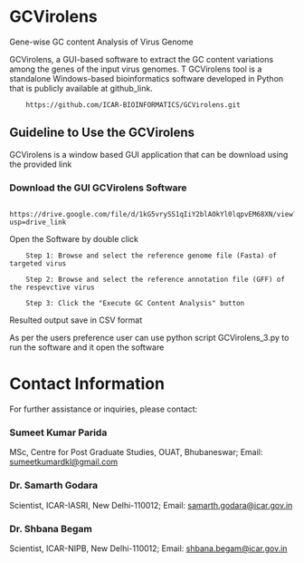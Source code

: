 # GCVirolens
Gene-wise GC content Analysis of Virus Genome 

GCVirolens, a GUI-based software to extract the GC content variations among the genes of the input virus genomes. T
GCVirolens tool is a standalone Windows-based bioinformatics software developed in Python that is publicly available at github_link.

        https://github.com/ICAR-BIOINFORMATICS/GCVirolens.git

## Guideline to Use the GCVirolens
GCVirolens is a window based GUI application that can be download using the provided link 

### Download the GUI GCVirolens Software 

        https://drive.google.com/file/d/1kG5vrySS1qIiY2blAOkYl0lqpvEM68XN/view?usp=drive_link

Open the Software by double click 
      
        Step 1: Browse and select the reference genome file (Fasta) of targeted virus
        
        Step 2: Browse and select the reference annotation file (GFF) of the respevctive virus

        Step 3: Click the "Execute GC Content Analysis" button 

Resulted output save in CSV format 

As per the users preference user can use python script GCVirolens_3.py to run the software and it open the software


# Contact Information
For further assistance or inquiries, please contact:

### Sumeet Kumar Parida

MSc, Centre for Post Graduate Studies, OUAT, Bhubaneswar; 
Email: sumeetkumardkl@gmail.com

### Dr. Samarth Godara

Scientist, ICAR-IASRI, New Delhi-110012; 
Email: samarth.godara@icar.gov.in

### Dr. Shbana Begam 

Scientist, ICAR-NIPB, New Delhi-110012; 
Email: shbana.begam@icar.gov.in


